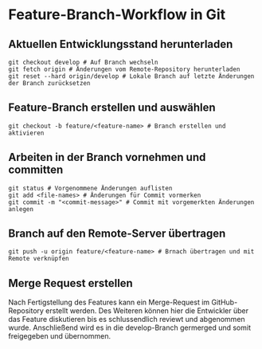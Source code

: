 # Feature-Branch-Workflow in Git

## Aktuellen Entwicklungsstand herunterladen  
```
git checkout develop # Auf Branch wechseln
git fetch origin # Änderungen vom Remote-Repository herunterladen
git reset --hard origin/develop # Lokale Branch auf letzte Änderungen der Branch zurücksetzen
```

## Feature-Branch erstellen und auswählen
```
git checkout -b feature/<feature-name> # Branch erstellen und aktivieren
```

## Arbeiten in der Branch vornehmen und committen
```
git status # Vorgenommene Änderungen auflisten
git add <file-names> # Änderungen für Commit vormerken
git commit -m "<commit-message>" # Commit mit vorgemerkten Änderungen anlegen
```

## Branch auf den Remote-Server übertragen
```
git push -u origin feature/<feature-name> # Brnach übertragen und mit Remote verknüpfen
```

## Merge Request erstellen

Nach Fertigstellung des Features kann ein Merge-Request im GitHub-Repository erstellt werden. Des Weiteren können hier die Entwickler über das Feature diskutieren bis es schlussendlich reviewt und abgenommen wurde. Anschließend wird es in die develop-Branch germerged und somit freigegeben und übernommen.